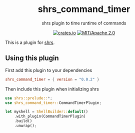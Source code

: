 
<div align="center">

# shrs_command_timer

shrs plugin to time runtime of commands

[![crates.io](https://img.shields.io/crates/v/shrs_command_timer.svg)](https://crates.io/crates/shrs_command_timer)
[![MIT/Apache 2.0](https://img.shields.io/badge/license-MIT%2FApache-blue.svg)](#)

</div>

This is a plugin for [shrs](https://github.com/MrPicklePinosaur/shrs).

## Using this plugin

First add this plugin to your dependencies
```toml
shrs_command_timer = { version = "0.0.2" }
```

Then include this plugin when initializing shrs
```rust
use shrs::prelude::*;
use shrs_command_timer::CommandTimerPlugin;

let myshell = ShellBuilder::default()
    .with_plugin(CommandTimerPlugin)
    .build()
    .unwrap();

```
